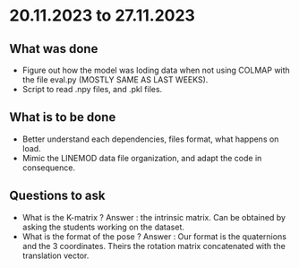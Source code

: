 # 20.11.2023 to 27.11.2023

## What was done

- Figure out how the model was loding data when not using COLMAP with the file eval.py (MOSTLY SAME AS LAST WEEKS).
- Script to read .npy files, and .pkl files.

## What is to be done

- Better understand each dependencies, files format, what happens on load.
- Mimic the LINEMOD data file organization, and adapt the code in consequence.


## Questions to ask

- What is the K-matrix ? Answer : the intrinsic matrix. Can be obtained by asking the students working on the dataset.
- What is the format of the pose ? Answer : Our format is the quaternions and the 3 coordinates. Theirs the rotation matrix concatenated with the translation vector.


